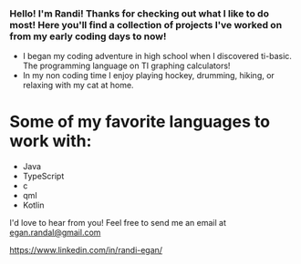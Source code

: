 ### Hello! I'm Randi! Thanks for checking out what I like to do most! Here you'll find a collection of projects I've worked on from my early coding days to now!

- I began my coding adventure in high school when I discovered ti-basic. The programming language on TI graphing calculators!
- In my non coding time I enjoy playing hockey, drumming, hiking, or relaxing with my cat at home.

# Some of my favorite languages to work with:
- Java
- TypeScript
- c
- qml
- Kotlin

I'd love to hear from you! Feel free to send me an email at egan.randal@gmail.com

https://www.linkedin.com/in/randi-egan/
